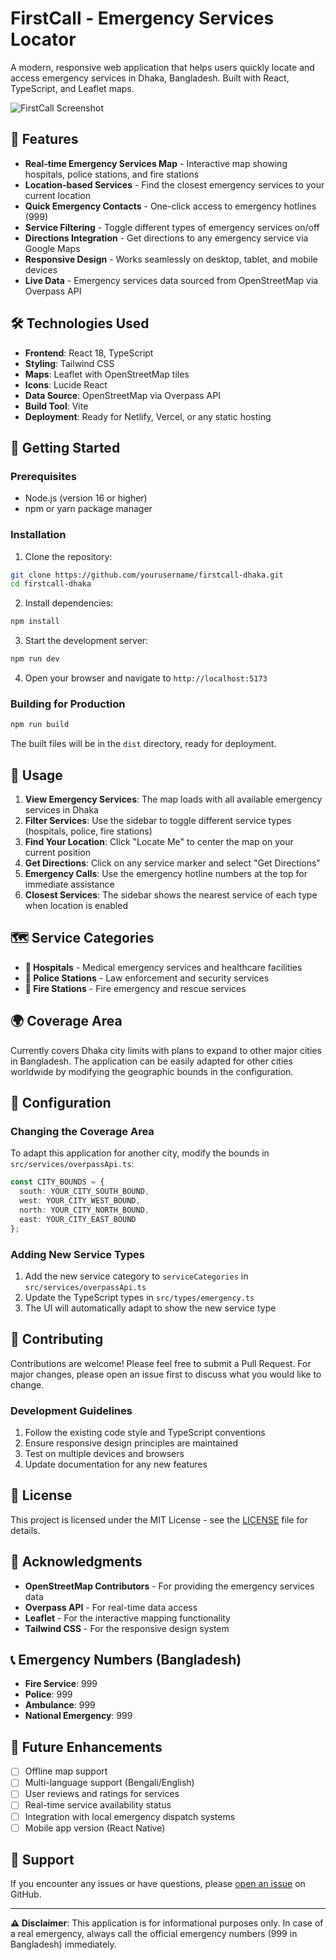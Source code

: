 # FirstCall - Emergency Services Locator

A modern, responsive web application that helps users quickly locate and access emergency services in Dhaka, Bangladesh. Built with React, TypeScript, and Leaflet maps.

![FirstCall Screenshot](https://via.placeholder.com/800x400/10b981/ffffff?text=FirstCall+Emergency+Services+Map)

## 🚨 Features

- **Real-time Emergency Services Map** - Interactive map showing hospitals, police stations, and fire stations
- **Location-based Services** - Find the closest emergency services to your current location
- **Quick Emergency Contacts** - One-click access to emergency hotlines (999)
- **Service Filtering** - Toggle different types of emergency services on/off
- **Directions Integration** - Get directions to any emergency service via Google Maps
- **Responsive Design** - Works seamlessly on desktop, tablet, and mobile devices
- **Live Data** - Emergency services data sourced from OpenStreetMap via Overpass API

## 🛠️ Technologies Used

- **Frontend**: React 18, TypeScript
- **Styling**: Tailwind CSS
- **Maps**: Leaflet with OpenStreetMap tiles
- **Icons**: Lucide React
- **Data Source**: OpenStreetMap via Overpass API
- **Build Tool**: Vite
- **Deployment**: Ready for Netlify, Vercel, or any static hosting

## 🚀 Getting Started

### Prerequisites

- Node.js (version 16 or higher)
- npm or yarn package manager

### Installation

1. Clone the repository:
```bash
git clone https://github.com/yourusername/firstcall-dhaka.git
cd firstcall-dhaka
```

2. Install dependencies:
```bash
npm install
```

3. Start the development server:
```bash
npm run dev
```

4. Open your browser and navigate to `http://localhost:5173`

### Building for Production

```bash
npm run build
```

The built files will be in the `dist` directory, ready for deployment.

## 📱 Usage

1. **View Emergency Services**: The map loads with all available emergency services in Dhaka
2. **Filter Services**: Use the sidebar to toggle different service types (hospitals, police, fire stations)
3. **Find Your Location**: Click "Locate Me" to center the map on your current position
4. **Get Directions**: Click on any service marker and select "Get Directions"
5. **Emergency Calls**: Use the emergency hotline numbers at the top for immediate assistance
6. **Closest Services**: The sidebar shows the nearest service of each type when location is enabled

## 🗺️ Service Categories

- **🏥 Hospitals** - Medical emergency services and healthcare facilities
- **👮 Police Stations** - Law enforcement and security services  
- **🚒 Fire Stations** - Fire emergency and rescue services

## 🌍 Coverage Area

Currently covers Dhaka city limits with plans to expand to other major cities in Bangladesh. The application can be easily adapted for other cities worldwide by modifying the geographic bounds in the configuration.

## 🔧 Configuration

### Changing the Coverage Area

To adapt this application for another city, modify the bounds in `src/services/overpassApi.ts`:

```typescript
const CITY_BOUNDS = {
  south: YOUR_CITY_SOUTH_BOUND,
  west: YOUR_CITY_WEST_BOUND,
  north: YOUR_CITY_NORTH_BOUND,
  east: YOUR_CITY_EAST_BOUND
};
```

### Adding New Service Types

1. Add the new service category to `serviceCategories` in `src/services/overpassApi.ts`
2. Update the TypeScript types in `src/types/emergency.ts`
3. The UI will automatically adapt to show the new service type

## 🤝 Contributing

Contributions are welcome! Please feel free to submit a Pull Request. For major changes, please open an issue first to discuss what you would like to change.

### Development Guidelines

1. Follow the existing code style and TypeScript conventions
2. Ensure responsive design principles are maintained
3. Test on multiple devices and browsers
4. Update documentation for any new features

## 📄 License

This project is licensed under the MIT License - see the [LICENSE](LICENSE) file for details.

## 🙏 Acknowledgments

- **OpenStreetMap Contributors** - For providing the emergency services data
- **Overpass API** - For real-time data access
- **Leaflet** - For the interactive mapping functionality
- **Tailwind CSS** - For the responsive design system

## 📞 Emergency Numbers (Bangladesh)

- **Fire Service**: 999
- **Police**: 999  
- **Ambulance**: 999
- **National Emergency**: 999

## 🔮 Future Enhancements

- [ ] Offline map support
- [ ] Multi-language support (Bengali/English)
- [ ] User reviews and ratings for services
- [ ] Real-time service availability status
- [ ] Integration with local emergency dispatch systems
- [ ] Mobile app version (React Native)

## 📧 Support

If you encounter any issues or have questions, please [open an issue](https://github.com/yourusername/firstcall-dhaka/issues) on GitHub.

---

**⚠️ Disclaimer**: This application is for informational purposes only. In case of a real emergency, always call the official emergency numbers (999 in Bangladesh) immediately.